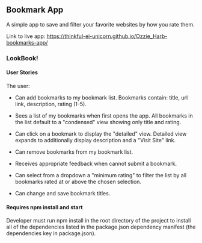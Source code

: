 ## Bookmark App

A simple app to save and filter your favorite websites by how you rate them.

Link to live app: https://thinkful-ei-unicorn.github.io/Ozzie_Harb-bookmarks-app/

### LookBook!

#### User Stories

The user:

- Can add bookmarks to my bookmark list. Bookmarks contain: title, url link, description, rating (1-5).

- Sees a list of my bookmarks when first opens the app. All bookmarks in the list default to a "condensed" view showing only title and rating.

- Can click on a bookmark to display the "detailed" view. Detailed view expands to additionally display description and a "Visit Site" link.

- Can remove bookmarks from my bookmark list.

- Receives appropriate feedback when cannot submit a bookmark.

- Can select from a dropdown a "minimum rating" to filter the list by all bookmarks rated at or above the chosen selection.

- Can change and save bookmark titles.

#### Requires npm install and start

Developer must run npm install in the root directory of the project to install all of the dependencies listed in the package.json dependency manifest (the dependencies key in package.json).

